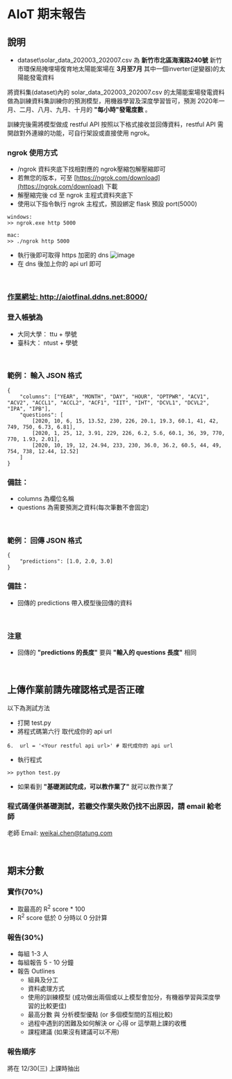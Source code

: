 # AIoT 期末報告
## 說明
- dataset\solar_data_202003_202007.csv 為 **新竹市北區海濱路240號** 新竹市環保局掩埋場復育地太陽能案場在 **3月至7月** 其中一個inverter(逆變器)的太陽能發電資料

將資料集(dataset)內的 solar_data_202003_202007.csv 的太陽能案場發電資料做為訓練資料集訓練你的預測模型，用機器學習及深度學習皆可，預測 2020年一月、二月、八月、九月、十月的 **"每小時"發電度數** 。

訓練完後需將模型做成 restful API 按照以下格式接收並回傳資料，restful API 需開啟對外連線的功能，可自行架設或直接使用 ngrok。
### ngrok 使用方式
- /ngrok 資料夾底下找相對應的 ngrok壓縮包解壓縮即可
- 若無您的版本，可至 [https://ngrok.com/download](https://ngrok.com/download) 下載
- 解壓縮完後 cd 至 ngrok 主程式資料夾底下
- 使用以下指令執行 ngrok 主程式，預設綁定 flask 預設 port(5000)
```
windows: 
>> ngrok.exe http 5000

mac:
>> ./ngrok http 5000
```
- 執行後即可取得 https 加密的 dns
![image](https://github.com/cheap122000/AIoT_Final_Presentation/blob/master/ngrok/ngrok_capture.PNG)
- 在 dns 後加上你的 api url 即可

&nbsp;
### [作業網址: http://aiotfinal.ddns.net:8000/ ](http://aiotfinal.ddns.net:8000/)
### 登入帳號為
- 大同大學： ttu + 學號
- 臺科大： ntust + 學號

&nbsp;

### 範例： 輸入 JSON 格式

```
{
    "columns": ["YEAR", "MONTH", "DAY", "HOUR", "OPTPWR", "ACV1", "ACV2", "ACCL1", "ACCL2", "ACF1", "IIT", "IHT", "DCVL1", "DCVL2", "IPA", "IPB"],
    "questions": [
        [2020, 10, 6, 15, 13.52, 230, 226, 20.1, 19.3, 60.1, 41, 42, 749, 750, 6.73, 6.81],
        [2020, 1, 25, 12, 3.91, 229, 226, 6.2, 5.6, 60.1, 36, 39, 770, 770, 1.93, 2.01],
        [2020, 10, 19, 12, 24.94, 233, 230, 36.0, 36.2, 60.5, 44, 49, 754, 738, 12.44, 12.52]
    ]
}
```

### 備註：
- columns 為欄位名稱
- questions 為需要預測之資料(每次筆數不會固定)

&nbsp;

### 範例： 回傳 JSON 格式

```
{
    "predictions": [1.0, 2.0, 3.0] 
}
```

### 備註：
- 回傳的 predictions 帶入模型後回傳的資料

&nbsp;
### 注意 
- 回傳的 **"predictions 的長度"** 要與 **"輸入的 questions 長度"** 相同

&nbsp;

## 上傳作業前請先確認格式是否正確
以下為測試方法
- 打開 test.py
- 將程式碼第六行 <Your restful api url> 取代成你的 api url
```
6.  url = '<Your restful api url>' # 取代成你的 api url
```
- 執行程式
```
>> python test.py
```
- 如果看到 **"基礎測試完成，可以教作業了"** 就可以教作業了

### 程式碼僅供基礎測試，若繳交作業失敗仍找不出原因，請 email 給老師
老師 Email: weikai.chen@tatung.com

&nbsp;

## 期末分數
### 實作(70%)
- 取最高的 R<sup>2</sup> score * 100
- R<sup>2</sup> score 低於 0 分時以 0 分計算

### 報告(30%)
- 每組 1-3 人
- 每組報告 5 - 10 分鐘
- 報告 Outlines
    - 組員及分工
    - 資料處理方式
    - 使用的訓練模型 (成功做出兩個或以上模型會加分，有機器學習與深度學習的比較更佳)
    - 最高分數 與 分析模型優點 (or 多個模型間的互相比較)
    - 過程中遇到的困難及如何解決 or 心得 or 這學期上課的收穫
    - 課程建議 (如果沒有建議可以不用)

### 報告順序
將在 12/30(三) 上課時抽出